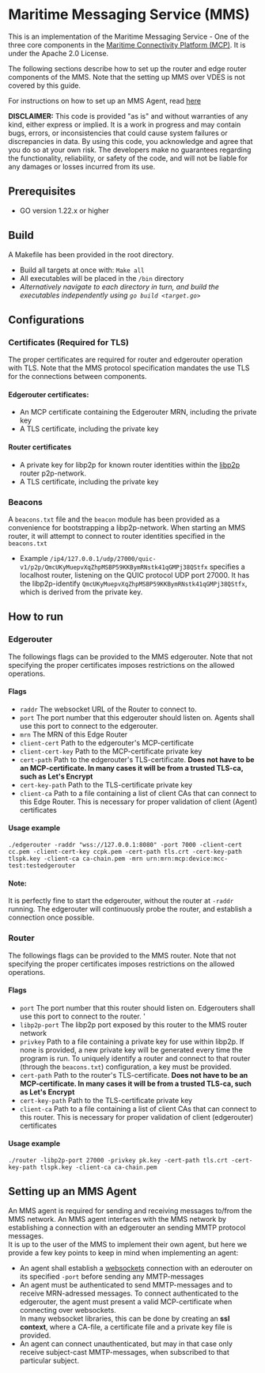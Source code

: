 # Maritime Messaging Service (MMS)

This is an implementation of the Maritime Messaging Service - One of the three core components in the [Maritime Connectivity Platform (MCP)](https://maritimeconnectivity.net/mcp-documents/). It is under the Apache 2.0 License. 

The following sections describe how to set up the router and edge router components of the MMS. Note that the setting up MMS over VDES is not covered by this guide. 

For instructions on how to set up an MMS Agent, read [here](#agent)

**DISCLAIMER:** This code is provided "as is" and without warranties of any kind, either express or implied. It is a work in progress and may contain bugs, errors, or inconsistencies that could cause system failures or discrepancies in data. By using this code, you acknowledge and agree that you do so at your own risk. The developers make no guarantees regarding the functionality, reliability, or safety of the code, and will not be liable for any damages or losses incurred from its use.

## Prerequisites 
* GO version 1.22.x or higher

## Build
A Makefile has been provided in the root directory. 
* Build all targets at once with: `Make all`
* All executables will be placed in the `/bin` directory
* *Alternatively navigate to each directory in turn, and build the executables independently using `go build <target.go>`*

## Configurations

### Certificates (Required for TLS)
The proper certificates are required for router and edgerouter operation with TLS. Note that the MMS protocol specification mandates the use TLS for the connections between components.

#### Edgerouter certificates:
* An MCP certificate containing the Edgerouter MRN, including the private key
* A TLS certificate, including the private key

#### Router certificates
* A private key for libp2p for known router identities within the [libp2p](https://docs.libp2p.io/concepts/fundamentals/protocols/) router p2p-network. 
* A TLS certificate, including the private key

### Beacons
A `beacons.txt` file and the `beacon` module has been provided as a convenience for bootstrapping a libp2p-network. When starting an MMS router, it will attempt to 
connect to router identities specified in the `beacons.txt`
* Example `/ip4/127.0.0.1/udp/27000/quic-v1/p2p/QmcUKyMuepvXqZhpMSBP59KKBymRNstk41qGMPj38QStfx` specifies a localhost router, listening on the QUIC protocol UDP port 27000. It has the libp2p-identify 
`QmcUKyMuepvXqZhpMSBP59KKBymRNstk41qGMPj38QStfx`, which is derived from the private key.

## How to run
### Edgerouter
The followings flags can be provided to the MMS edgerouter. Note that not specifying the proper certificates imposes restrictions on the allowed operations.
#### Flags

* `raddr`  The websocket URL of the Router to connect to.
* `port` The port number that this edgerouter should listen on. Agents shall use this port to connect to the edgerouter.
*  `mrn` The MRN of this Edge Router
* `client-cert` Path to the edgerouter's MCP-certificate
* `client-cert-key` Path to the MCP-certificate private key
* `cert-path` Path to the edgerouter's TLS-certificate. **Does not have to be an MCP-certificate. In many cases it will be from a trusted TLS-ca, such as Let's Encrypt**
* `cert-key-path` Path to the TLS-certificate private key
* `client-ca` Path to a file containing a list of client CAs that can connect to this Edge Router. This is necessary for proper validation of client (Agent) certificates
#### Usage example
`./edgerouter -raddr "wss://127.0.0.1:8080" -port 7000 -client-cert cc.pem -client-cert-key ccpk.pem -cert-path tls.crt -cert-key-path tlspk.key -client-ca ca-chain.pem -mrn urn:mrn:mcp:device:mcc-test:testedgerouter`

#### Note:
It is perfectly fine to start the edgerouter, without the router at `-raddr` running. The edgerouter will continuously probe the router, and establish a connection once possible.

### Router
The followings flags can be provided to the MMS router. Note that not specifying the proper certificates imposes restrictions on the allowed operations.
#### Flags

* `port` The port number that this router should listen on. Edgerouters shall use this port to connect to the router. '
* `libp2p-port` The libp2p port exposed by this router to the MMS router network
 * `privkey` Path to a file containing a private key for use within libp2p. If none is provided, a new private key will be generated every time the program is run. To uniquely identify a router and connect to that router (through the `beacons.txt`) configuration, a key must be provided.
* `cert-path` Path to the router's TLS-certificate. **Does not have to be an MCP-certificate. In many cases it will be from a trusted TLS-ca, such as Let's Encrypt**
* `cert-key-path` Path to the TLS-certificate private key
* `client-ca` Path to a file containing a list of client CAs that can connect to this router. This is necessary for proper validation of client (edgerouter) certificates




#### Usage example
`./router -libp2p-port 27000 -privkey pk.key -cert-path tls.crt -cert-key-path tlspk.key -client-ca ca-chain.pem`




<a id="agent"></a>
## Setting up an MMS Agent
An MMS agent is required for sending and receiving messages to/from the MMS network. An MMS agent interfaces with the MMS network by establishing a connection with an edgerouter an sending 
MMTP protocol messages.  
It is up to the user of the MMS to implement their own agent, but here we provide a few key points to keep in mind when implementing an agent:
* An agent shall establish a [websockets](https://developer.mozilla.org/en-US/docs/Web/API/WebSockets_API) connection with an ederouter on its specified `-port` before sending any MMTP-messages
* An agent must be authenticated to send MMTP-messages and to receive MRN-adressed messages. To connect authenticated to the edgerouter, the agent must present a valid MCP-certificate when connecting over websockets.  
In many websocket libraries, this can be done by creating an **ssl context**, where a CA-file, a certificate file and a private key file is provided.
* An agent can connect unauthenticated, but may in that case only receive subject-cast MMTP-messages, when subscribed to that particular subject.

